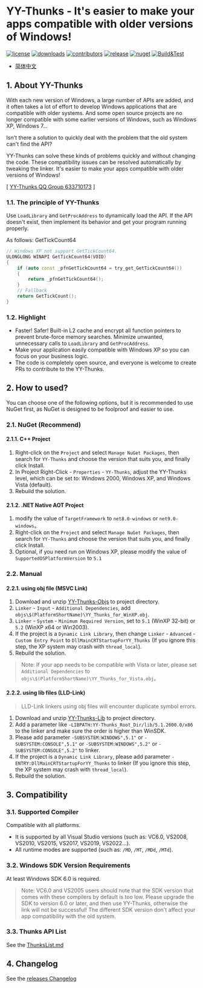 ﻿# YY-Thunks - It's easier to make your apps compatible with older versions of Windows!
[![license](https://img.shields.io/github/license/Chuyu-Team/YY-Thunks)](https://github.com/Chuyu-Team/YY-Thunks/blob/master/LICENSE)
[![downloads](https://img.shields.io/github/downloads/Chuyu-Team/YY-Thunks/total)](https://github.com/Chuyu-Team/YY-Thunks/releases)
[![contributors](https://img.shields.io/github/contributors-anon/Chuyu-Team/YY-Thunks)](https://github.com/Chuyu-Team/YY-Thunks/graphs/contributors)
[![release](https://img.shields.io/github/v/release/Chuyu-Team/YY-Thunks?include_prereleases)](https://github.com/Chuyu-Team/YY-Thunks/releases)
[![nuget](https://img.shields.io/nuget/vpre/YY-Thunks)](https://www.nuget.org/packages/YY-Thunks)
[![Build&Test](https://github.com/Chuyu-Team/YY-Thunks/actions/workflows/Build&Test.yml/badge.svg)](https://github.com/Chuyu-Team/YY-Thunks/actions/workflows/Build&Test.yml)

- [简体中文](Readme.osc.md)

## 1. About YY-Thunks

With each new version of Windows, a large number of APIs are added,
and it often takes a lot of effort to develop Windows applications
that are compatible with older systems. And some open source projects
are no longer compatible with some earlier versions of Windows, such as Windows XP, Windows 7...

Isn't there a solution to quickly deal with the problem that the old system can't find the API?

YY-Thunks can solve these kinds of problems quickly and without changing the code.
These compatibility issues can be resolved automatically by tweaking the linker.
It's easier to make your apps compatible with older versions of Windows!

[ [YY-Thunks QQ Group 633710173](https://shang.qq.com/wpa/qunwpa?idkey=21d51d8ad1d77b99ea9544b399e080ec347ca6a1bc04267fb59cebf22644a42a) ]

### 1.1. The principle of YY-Thunks

Use `LoadLibrary` and `GetProcAddress` to dynamically load the API.
If the API doesn't exist, then implement its behavior and get your program running properly.

As follows: GetTickCount64

```cpp
// Windows XP not support GetTickCount64.
ULONGLONG WINAPI GetTickCount64(VOID)
{
    if (auto const _pfnGetTickCount64 = try_get_GetTickCount64())
    {
        return _pfnGetTickCount64();
    }
    // Fallback
    return GetTickCount();
}
```

### 1.2. Highlight

* Faster! Safer! Built-in L2 cache and encrypt all function pointers to prevent brute-force memory searches.
    Minimize unwanted, unnecessary calls to `LoadLibrary` and `GetProcAddress`.
* Make your application easily compatible with Windows XP so you can focus on your business logic.
* The code is completely open source, and everyone is welcome to create PRs to contribute to the YY-Thunks.

## 2. How to used?

You can choose one of the following options, but it is recommended to use NuGet first,
as NuGet is designed to be foolproof and easier to use.

### 2.1. NuGet (Recommend)
#### 2.1.1. C++ Project
1. Right-click on the `Project` and select `Manage NuGet Packages`, then search for `YY-Thunks` and choose the version that suits you, and finally click Install.
2. In Project Right-Click - `Properties` - `YY-Thunks`, adjust the YY-Thunks level,
    which can be set to: Windows 2000, Windows XP, and Windows Vista (default).
3. Rebuild the solution.

#### 2.1.2. .NET Native AOT Project
1. modify the value of `TargetFramework` to `net8.0-windows` or `net9.0-windows`。
2. Right-click on the `Project` and select `Manage NuGet Packages`, then search for `YY-Thunks` and choose the version that suits you, and finally click Install.
3. Optional, if you need run on Windows XP, please modify the value of `SupportedOSPlatformVersion` to `5.1`

### 2.2. Manual
#### 2.2.1. using obj file (MSVC Link)
1. Download and unzip [YY-Thunks-Objs](https://github.com/Chuyu-Team/YY-Thunks/releases) to project directory.
2. `Linker` - `Input` - `Additional Dependencies`, add `objs\$(PlatformShortName)\YY_Thunks_for_WinXP.obj`.
3. `Linker` - `System` - `Minimum Required Version`, set to `5.1` (WinXP 32-bit) or `5.2` (WinXP x64 or Win2003).
4. If the project is a `Dynamic Link Library`, then change `Linker` - `Advanced` - `Custom Entry Point` to `DllMainCRTStartupForYY_Thunks`
    (If you ignore this step, the XP system may crash with `thread_local`).
5. Rebuild the solution.

> Note: If your app needs to be compatible with Vista or later, please set `Additional Dependencies` to 
  `objs\$(PlatformShortName)\YY_Thunks_for_Vista.obj`。

#### 2.2.2. using lib files (LLD-Link)
> LLD-Link linkers using obj files will encounter duplicate symbol errors.

1. Download and unzip [YY-Thunks-Lib](https://github.com/Chuyu-Team/YY-Thunks/releases) to project directory.
2. Add a parameter like `-LIBPATH:YY-Thunks_Root_Dir/lib/5.1.2600.0/x86` to the linker and make sure the order is higher than WinSDK.
3. Please add parameter `-SUBSYSTEM:WINDOWS",5.1"` or `-SUBSYSTEM:CONSOLE",5.1"` or `-SUBSYSTEM:WINDOWS",5.2"` or `-SUBSYSTEM:CONSOLE",5.2"` to linker.
4. If the project is a `Dynamic Link Library`, please add parameter `-ENTRY:DllMainCRTStartupForYY_Thunks` to linker
    (If you ignore this step, the XP system may crash with `thread_local`).
5. Rebuild the solution.

## 3. Compatibility

### 3.1. Supported Compiler

Compatible with all platforms.

* It is supported by all Visual Studio versions (such as: VC6.0, VS2008, VS2010, VS2015, VS2017, VS2019, VS2022...).
* All runtime modes are supported (such as: `/MD`, `/MT`, `/MDd`, `/MTd`).

### 3.2. Windows SDK Version Requirements
At least Windows SDK 6.0 is required.

> Note: VC6.0 and VS2005 users should note that the SDK version that comes with these compilers by default is too low.
Please upgrade the SDK to version 6.0 or later, and then use YY-Thunks, otherwise the link will not be successful!
The different SDK version don't affect your app compatibility with the old system.

### 3.3. Thunks API List

See the [ThunksList.md](ThunksList.md)

## 4. Changelog

See the [releases Changelog](https://github.com/Chuyu-Team/YY-Thunks/releases)
